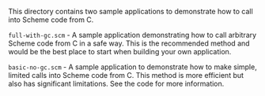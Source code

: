 This directory contains two sample applications to demonstrate how to call into Scheme code from C.

`full-with-gc.scm` - A sample application demonstrating how to call arbitrary Scheme code from C in a safe way. This is the recommended method and would be the best place to start when building your own application.

`basic-no-gc.scm` - A sample application to demonstrate how to make simple, limited calls into Scheme code from C. This method is more efficient but also has significant limitations. See the code for more information.
